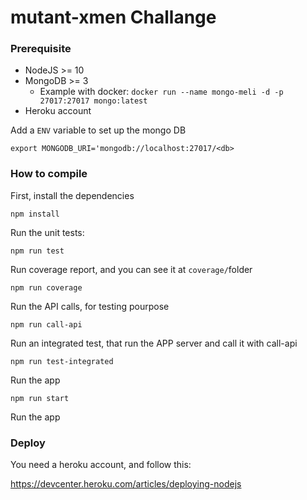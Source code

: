 # mutant-xmen Challange

### Prerequisite

- NodeJS >= 10 
- MongoDB >= 3
  - Example with docker: `docker run --name mongo-meli -d -p 27017:27017 mongo:latest`
- Heroku account

Add a `ENV` variable to set up the mongo DB

`export MONGODB_URI='mongodb://localhost:27017/<db>`

### How to compile

First, install the dependencies

``` 
npm install
```

Run the unit tests:

```
npm run test
```

Run coverage report, and you can see it at `coverage/`folder

```
npm run coverage
```

Run the API calls, for testing pourpose

```
npm run call-api
```

Run an integrated test, that run the APP server and call it with call-api

```
npm run test-integrated
```

Run the app

```
npm run start
```




Run the app
### Deploy

You need a heroku account, and follow this: 

<https://devcenter.heroku.com/articles/deploying-nodejs>

